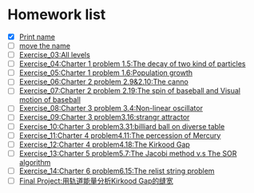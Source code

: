 # Homework list
- [x] [Print name](https://github.com/2015301020092/compuational_physics_N2015301020092/tree/Readme-editor)
- [ ] [move the name]()
- [ ] [Exercise_03:All levels]()
- [ ] [Exercise_04:Charter 1 problem 1.5:The decay of two kind of particles]()
- [ ] [Exercise_05:Charter 1 problem 1.6:Population growth]()
- [ ] [Exercise_06:Charter 2 problem 2.9&2.10:The canno]()
- [ ] [Exercise_07:Charter 2 problem 2.19:The spin of baseball and Visual motion of baseball]()
- [ ] [Exercise_08:Charter 3 problem 3.4:Non-linear oscillator]()
- [ ] [Exercise_09:Charter 3 problem3.16:strangr attractor]()
- [ ] [Exercise_10:Charter 3 problem3.31:billiard ball on diverse table]()
- [ ] [Exercise_11:Charter 4 problem4.11:The percession of Mercury]()
- [ ] [Exercise_12:Charter 4 problem4.18:The Kirkood Gap]()
- [ ] [Exercise_13:Charter 5 problem5.7:The Jacobi method v.s The SOR algorithm]()
- [ ] [Exercise_14:Charter 6 problem6.15:The relist string problem]()
- [ ] [Final Project:用轨道能量分析Kirkood Gap的缝宽]()
